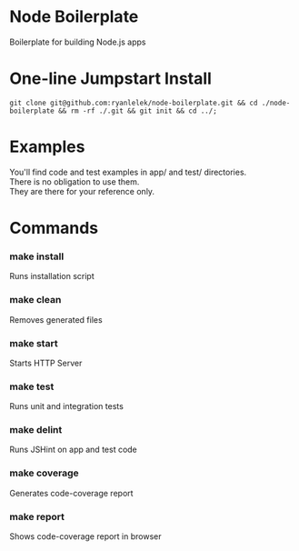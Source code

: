 Node Boilerplate
================

Boilerplate for building Node.js apps

# One-line Jumpstart Install
`git clone git@github.com:ryanlelek/node-boilerplate.git && cd ./node-boilerplate && rm -rf ./.git && git init && cd ../;`

# Examples
You'll find code and test examples in app/ and test/ directories.  
There is no obligation to use them.  
They are there for your reference only.

# Commands

### make install  
Runs installation script

### make clean  
Removes generated files

### make start  
Starts HTTP Server

### make test  
Runs unit and integration tests

### make delint  
Runs JSHint on app and test code

### make coverage  
Generates code-coverage report

### make report  
Shows code-coverage report in browser
